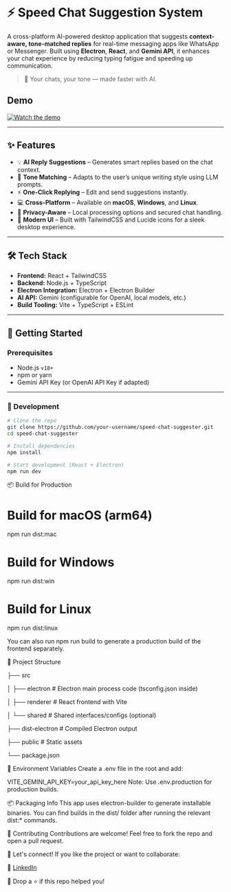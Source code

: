 # ⚡ Speed Chat Suggestion System

A cross-platform AI-powered desktop application that suggests **context-aware, tone-matched replies** for real-time messaging apps like WhatsApp or Messenger. Built using **Electron**, **React**, and **Gemini API**, it enhances your chat experience by reducing typing fatigue and speeding up communication.

> 🧠 Your chats, your tone — made faster with AI.


## Demo
[![Watch the demo](https://img.youtube.com/vi/VIDEO_ID/hqdefault.jpg)](https://youtu.be/74U89rqjy7c?si=dis1J8-oHxZYb9R4)

---

## ✨ Features

- 💡 **AI Reply Suggestions** – Generates smart replies based on the chat context.
- 🧬 **Tone Matching** – Adapts to the user’s unique writing style using LLM prompts.
- ⚡ **One-Click Replying** – Edit and send suggestions instantly.
- 💻 **Cross-Platform** – Available on **macOS**, **Windows**, and **Linux**.
- 🔐 **Privacy-Aware** – Local processing options and secured chat handling.
- 🎨 **Modern UI** – Built with TailwindCSS and Lucide icons for a sleek desktop experience.

---

## 🛠️ Tech Stack

- **Frontend:** React + TailwindCSS
- **Backend:** Node.js + TypeScript
- **Electron Integration:** Electron + Electron Builder
- **AI API:** Gemini (configurable for OpenAI, local models, etc.)
- **Build Tooling:** Vite + TypeScript + ESLint

---

## 🚀 Getting Started

### Prerequisites

- Node.js `v18+`
- npm or yarn
- Gemini API Key (or OpenAI API Key if adapted)

---

### 🧪 Development

```bash
# Clone the repo
git clone https://github.com/your-username/speed-chat-suggester.git
cd speed-chat-suggester

# Install dependencies
npm install

# Start development (React + Electron)
npm run dev

```

📦 Build for Production

# Build for macOS (arm64)
npm run dist:mac

# Build for Windows
npm run dist:win

# Build for Linux
npm run dist:linux

You can also run npm run build to generate a production build of the frontend separately.


📁 Project Structure

├── src

│   ├── electron         # Electron main process code (tsconfig.json inside)

│   ├── renderer         # React frontend with Vite

│   └── shared           # Shared interfaces/configs (optional)

├── dist-electron        # Compiled Electron output

├── public               # Static assets

└── package.json


🔑 Environment Variables
Create a .env file in the root and add:

VITE_GEMINI_API_KEY=your_api_key_here
Note: Use .env.production for production builds.

📦 Packaging Info
This app uses electron-builder to generate installable binaries. You can find builds in the dist/ folder after running the relevant dist:* commands.

🤝 Contributing
Contributions are welcome! Feel free to fork the repo and open a pull request.

🔗 Let's connect!
If you like the project or want to collaborate:

💼 [LinkedIn](https://www.linkedin.com/in/faraz-mohammed-162289227)

💬 Drop a ⭐ if this repo helped you!
